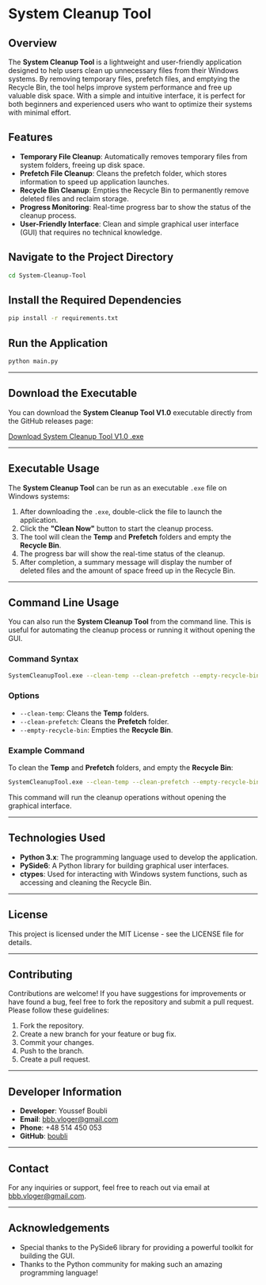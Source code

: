 #  System Cleanup Tool

## Overview

The **System Cleanup Tool** is a lightweight and user-friendly application designed to help users clean up unnecessary files from their Windows systems. By removing temporary files, prefetch files, and emptying the Recycle Bin, the tool helps improve system performance and free up valuable disk space. With a simple and intuitive interface, it is perfect for both beginners and experienced users who want to optimize their systems with minimal effort.

## Features

- **Temporary File Cleanup**: Automatically removes temporary files from system folders, freeing up disk space.
- **Prefetch File Cleanup**: Cleans the prefetch folder, which stores information to speed up application launches.
- **Recycle Bin Cleanup**: Empties the Recycle Bin to permanently remove deleted files and reclaim storage.
- **Progress Monitoring**: Real-time progress bar to show the status of the cleanup process.
- **User-Friendly Interface**: Clean and simple graphical user interface (GUI) that requires no technical knowledge.

## Navigate to the Project Directory

```bash
cd System-Cleanup-Tool
```

## Install the Required Dependencies

```bash
pip install -r requirements.txt
```

## Run the Application

```bash
python main.py
```

---

## Download the Executable

You can download the **System Cleanup Tool V1.0** executable directly from the GitHub releases page:

[Download System Cleanup Tool V1.0 .exe](https://github.com/boubli/System-Cleanup-Tool/releases/download/v1.0/System.Cleanup.Tool.exe)

---

## Executable Usage

The **System Cleanup Tool** can be run as an executable `.exe` file on Windows systems:

1. After downloading the `.exe`, double-click the file to launch the application.
2. Click the **"Clean Now"** button to start the cleanup process.
3. The tool will clean the **Temp** and **Prefetch** folders and empty the **Recycle Bin**.
4. The progress bar will show the real-time status of the cleanup.
5. After completion, a summary message will display the number of deleted files and the amount of space freed up in the Recycle Bin.

---

## Command Line Usage

You can also run the **System Cleanup Tool** from the command line. This is useful for automating the cleanup process or running it without opening the GUI.

### Command Syntax

```bash
SystemCleanupTool.exe --clean-temp --clean-prefetch --empty-recycle-bin
```

### Options

- `--clean-temp`: Cleans the **Temp** folders.
- `--clean-prefetch`: Cleans the **Prefetch** folder.
- `--empty-recycle-bin`: Empties the **Recycle Bin**.

### Example Command

To clean the **Temp** and **Prefetch** folders, and empty the **Recycle Bin**:

```bash
SystemCleanupTool.exe --clean-temp --clean-prefetch --empty-recycle-bin
```

This command will run the cleanup operations without opening the graphical interface.

---


## Technologies Used

- **Python 3.x**: The programming language used to develop the application.
- **PySide6**: A Python library for building graphical user interfaces.
- **ctypes**: Used for interacting with Windows system functions, such as accessing and cleaning the Recycle Bin.

---

## License

This project is licensed under the MIT License - see the LICENSE file for details.

---

## Contributing

Contributions are welcome! If you have suggestions for improvements or have found a bug, feel free to fork the repository and submit a pull request. Please follow these guidelines:

1. Fork the repository.
2. Create a new branch for your feature or bug fix.
3. Commit your changes.
4. Push to the branch.
5. Create a pull request.

---

## Developer Information

- **Developer**: Youssef Boubli
- **Email**: bbb.vloger@gmail.com
- **Phone**: +48 514 450 053
- **GitHub**: [boubli](https://github.com/boubli)

---

## Contact

For any inquiries or support, feel free to reach out via email at bbb.vloger@gmail.com.

---

## Acknowledgements

- Special thanks to the PySide6 library for providing a powerful toolkit for building the GUI.
- Thanks to the Python community for making such an amazing programming language!
